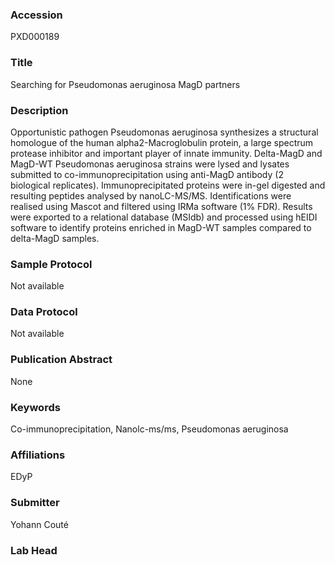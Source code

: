 ### Accession
PXD000189

### Title
Searching for Pseudomonas aeruginosa MagD partners

### Description
Opportunistic pathogen Pseudomonas aeruginosa synthesizes a structural homologue of the human alpha2-Macroglobulin protein, a large spectrum protease inhibitor and important player of innate immunity. Delta-MagD and MagD-WT Pseudomonas aeruginosa strains were lysed and lysates submitted to co-immunoprecipitation using anti-MagD antibody (2 biological replicates). Immunoprecipitated proteins were in-gel digested and resulting peptides analysed by nanoLC-MS/MS. Identifications were realised using Mascot and filtered using IRMa software (1% FDR). Results were exported to a relational database (MSIdb) and processed using hEIDI software to identify proteins enriched in MagD-WT samples compared to delta-MagD samples.

### Sample Protocol
Not available

### Data Protocol
Not available

### Publication Abstract
None

### Keywords
Co-immunoprecipitation, Nanolc-ms/ms, Pseudomonas aeruginosa

### Affiliations
EDyP

### Submitter
Yohann Couté

### Lab Head


